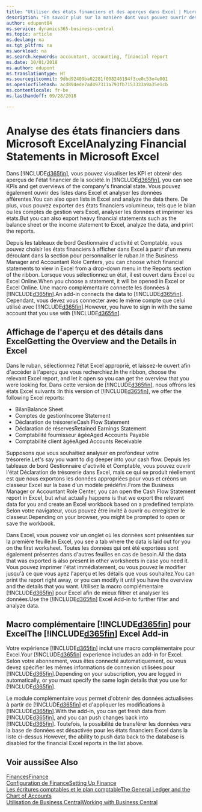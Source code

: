 ```yaml
---
title: "Utiliser des états financiers et des aperçus dans Excel | Microsoft Docs"
description: "En savoir plus sur la manière dont vous pouvez ouvrir des états financiers dans Microsoft Excel à partir de Business Central pour une meilleure analyse."
author: edupont04
ms.service: dynamics365-business-central
ms.topic: article
ms.devlang: na
ms.tgt_pltfrm: na
ms.workload: na
ms.search.keywords: accountant, accounting, financial report
ms.date: 10/01/2018
ms.author: edupont
ms.translationtype: HT
ms.sourcegitcommit: 9dbd92409ba02281f008246194f3ce0c53e4e001
ms.openlocfilehash: acd894ede7ad497311a793fb7153333a9a35e1cb
ms.contentlocale: fr-be
ms.lasthandoff: 09/28/2018

---
```

# <a name="analyzing-financial-statements-in-microsoft-excel"></a><span data-ttu-id="64116-103">Analyse des états financiers dans Microsoft Excel</span><span class="sxs-lookup"><span data-stu-id="64116-103">Analyzing Financial Statements in Microsoft Excel</span></span>
<span data-ttu-id="64116-104">Dans [!INCLUDE[d365fin](includes/d365fin_md.md)], vous pouvez visualiser les KPI et obtenir des aperçus de l'état financier de la société.</span><span class="sxs-lookup"><span data-stu-id="64116-104">In [!INCLUDE[d365fin](includes/d365fin_md.md)], you can see KPIs and get overviews of the company's financial state.</span></span> <span data-ttu-id="64116-105">Vous pouvez également ouvrir des listes dans Excel et analyser les données afférentes.</span><span class="sxs-lookup"><span data-stu-id="64116-105">You can also open lists in Excel and analyze the data there.</span></span> <span data-ttu-id="64116-106">De plus, vous pouvez exporter des états financiers volumineux, tels que le bilan ou les comptes de gestion vers Excel, analyser les données et imprimer les états.</span><span class="sxs-lookup"><span data-stu-id="64116-106">But you can also export heavy financial statements such as the balance sheet or the income statement to Excel, analyze the data, and print the reports.</span></span>  

<span data-ttu-id="64116-107">Depuis les tableaux de bord Gestionnaire d'activité et Comptable, vous pouvez choisir les états financiers à afficher dans Excel à partir d'un menu déroulant dans la section pour personnaliser le ruban.</span><span class="sxs-lookup"><span data-stu-id="64116-107">In the Business Manager and Accountant Role Centers, you can choose which financial statements to view in Excel from a drop-down menu in the Reports section of the ribbon.</span></span> <span data-ttu-id="64116-108">Lorsque vous sélectionnez un état, il est ouvert dans Excel ou Excel Online.</span><span class="sxs-lookup"><span data-stu-id="64116-108">When you choose a statement, it will be opened in Excel or Excel Online.</span></span> <span data-ttu-id="64116-109">Une macro complémentaire connecte les données à [!INCLUDE[d365fin](includes/d365fin_md.md)].</span><span class="sxs-lookup"><span data-stu-id="64116-109">An add-in connects the data to [!INCLUDE[d365fin](includes/d365fin_md.md)].</span></span> <span data-ttu-id="64116-110">Cependant, vous devez vous connecter avec le même compte que celui utilisé avec [!INCLUDE[d365fin](includes/d365fin_md.md)].</span><span class="sxs-lookup"><span data-stu-id="64116-110">However, you have to sign in with the same account that you use with [!INCLUDE[d365fin](includes/d365fin_md.md)].</span></span>  

## <a name="getting-the-overview-and-the-details-in-excel"></a><span data-ttu-id="64116-111">Affichage de l'aperçu et des détails dans Excel</span><span class="sxs-lookup"><span data-stu-id="64116-111">Getting the Overview and the Details in Excel</span></span>
<span data-ttu-id="64116-112">Dans le ruban, sélectionnez l'état Excel approprié, et laissez-le ouvert afin d'accéder à l'aperçu que vous recherchiez.</span><span class="sxs-lookup"><span data-stu-id="64116-112">In the ribbon, choose the relevant Excel report, and let it open so you can get the overview that you were looking for.</span></span> <span data-ttu-id="64116-113">Dans cette version de [!INCLUDE[d365fin](includes/d365fin_md.md)], nous offrons les états Excel suivants :</span><span class="sxs-lookup"><span data-stu-id="64116-113">In this version of [!INCLUDE[d365fin](includes/d365fin_md.md)], we offer the following Excel reports:</span></span>

- <span data-ttu-id="64116-114">Bilan</span><span class="sxs-lookup"><span data-stu-id="64116-114">Balance Sheet</span></span>  
- <span data-ttu-id="64116-115">Comptes de gestion</span><span class="sxs-lookup"><span data-stu-id="64116-115">Income Statement</span></span>  
- <span data-ttu-id="64116-116">Déclaration de trésorerie</span><span class="sxs-lookup"><span data-stu-id="64116-116">Cash Flow Statement</span></span>  
- <span data-ttu-id="64116-117">Déclaration de réserves</span><span class="sxs-lookup"><span data-stu-id="64116-117">Retained Earnings Statement</span></span>  
- <span data-ttu-id="64116-118">Comptabilité fournisseur âgée</span><span class="sxs-lookup"><span data-stu-id="64116-118">Aged Accounts Payable</span></span>  
- <span data-ttu-id="64116-119">Comptabilité client âgée</span><span class="sxs-lookup"><span data-stu-id="64116-119">Aged Accounts Receivable</span></span>  

<span data-ttu-id="64116-120">Supposons que vous souhaitiez analyser en profondeur votre trésorerie.</span><span class="sxs-lookup"><span data-stu-id="64116-120">Let's say you want to dig deeper into your cash flow.</span></span> <span data-ttu-id="64116-121">Depuis les tableaux de bord Gestionnaire d'activité et Comptable, vous pouvez ouvrir l'état Déclaration de trésorerie dans Excel, mais ce qui se produit réellement est que nous exportons les données appropriées pour vous et créons un classeur Excel sur la base d'un modèle prédéfini.</span><span class="sxs-lookup"><span data-stu-id="64116-121">From the Business Manager or Accountant Role Center, you can open the Cash Flow Statement report in Excel, but what actually happens is that we export the relevant data for you and create an Excel workbook based on a predefined template.</span></span> <span data-ttu-id="64116-122">Selon votre navigateur, vous pouvez être invité à ouvrir ou enregistrer le classeur.</span><span class="sxs-lookup"><span data-stu-id="64116-122">Depending on your browser, you might be prompted to open or save the workbook.</span></span>  

<span data-ttu-id="64116-123">Dans Excel, vous pouvez voir un onglet où les données sont présentées sur la première feuille.</span><span class="sxs-lookup"><span data-stu-id="64116-123">In Excel, you see a tab where the data is laid out for you on the first worksheet.</span></span> <span data-ttu-id="64116-124">Toutes les données qui ont été exportées sont également présentes dans d'autres feuilles en cas de besoin.</span><span class="sxs-lookup"><span data-stu-id="64116-124">All the data that was exported is also present in other worksheets in case you need it.</span></span> <span data-ttu-id="64116-125">Vous pouvez imprimer l'état immédiatement, ou vous pouvez le modifier jusqu'à ce que vous ayez l'aperçu et les détails que vous souhaitez.</span><span class="sxs-lookup"><span data-stu-id="64116-125">You can print the report right away, or you can modify it until you have the overview and the details that you want.</span></span> <span data-ttu-id="64116-126">Utilisez la macro complémentaire [!INCLUDE[d365fin](includes/d365fin_md.md)] pour Excel afin de mieux filtrer et analyser les données.</span><span class="sxs-lookup"><span data-stu-id="64116-126">Use the [!INCLUDE[d365fin](includes/d365fin_md.md)] Excel Add-in to further filter and analyze data.</span></span>  

## <a name="the-included365finincludesd365finmdmd-excel-add-in"></a><span data-ttu-id="64116-127">Macro complémentaire [!INCLUDE[d365fin](includes/d365fin_md.md)] pour Excel</span><span class="sxs-lookup"><span data-stu-id="64116-127">The [!INCLUDE[d365fin](includes/d365fin_md.md)] Excel Add-in</span></span>
<span data-ttu-id="64116-128">Votre expérience [!INCLUDE[d365fin](includes/d365fin_md.md)] inclut une macro complémentaire pour Excel.</span><span class="sxs-lookup"><span data-stu-id="64116-128">Your [!INCLUDE[d365fin](includes/d365fin_md.md)] experience includes an add-in for Excel.</span></span> <span data-ttu-id="64116-129">Selon votre abonnement, vous êtes connecté automatiquement, ou vous devez spécifier les mêmes informations de connexion utilisées pour [!INCLUDE[d365fin](includes/d365fin_md.md)].</span><span class="sxs-lookup"><span data-stu-id="64116-129">Depending on your subscription, you are logged in automatically, or you must specify the same login details that you use for [!INCLUDE[d365fin](includes/d365fin_md.md)].</span></span>  

<span data-ttu-id="64116-130">Le module complémentaire vous permet d'obtenir des données actualisées à partir de [!INCLUDE[d365fin](includes/d365fin_md.md)] et d'appliquer les modifications à [!INCLUDE[d365fin](includes/d365fin_md.md)].</span><span class="sxs-lookup"><span data-stu-id="64116-130">With the add-in, you can get fresh data from [!INCLUDE[d365fin](includes/d365fin_md.md)], and you can push changes back into [!INCLUDE[d365fin](includes/d365fin_md.md)].</span></span> <span data-ttu-id="64116-131">Toutefois, la possibilité de transférer les données vers la base de données est désactivée pour les états financiers Excel dans la liste ci-dessus.</span><span class="sxs-lookup"><span data-stu-id="64116-131">However, the ability to push data back to the database is disabled for the financial Excel reports in the list above.</span></span>  

## <a name="see-also"></a><span data-ttu-id="64116-132">Voir aussi</span><span class="sxs-lookup"><span data-stu-id="64116-132">See Also</span></span>
[<span data-ttu-id="64116-133">Finances</span><span class="sxs-lookup"><span data-stu-id="64116-133">Finance</span></span>](finance.md)  
[<span data-ttu-id="64116-134">Configuration de Finance</span><span class="sxs-lookup"><span data-stu-id="64116-134">Setting Up Finance</span></span>](finance-setup-finance.md)  
[<span data-ttu-id="64116-135">Les écritures comptables et le plan comptable</span><span class="sxs-lookup"><span data-stu-id="64116-135">The General Ledger and the Chart of Accounts</span></span>](finance-general-ledger.md)  
[<span data-ttu-id="64116-136">Utilisation de Business Central</span><span class="sxs-lookup"><span data-stu-id="64116-136">Working with Business Central</span></span>](ui-work-product.md)  

